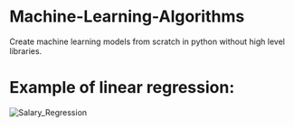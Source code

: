 # Machine-Learning-Algorithms
Create machine learning models from scratch in python without high level libraries.

# Example of linear regression:
![Salary_Regression](https://user-images.githubusercontent.com/49791407/154373389-4f49d392-f07a-4cc7-a40f-f16f0da3c4d3.png)
